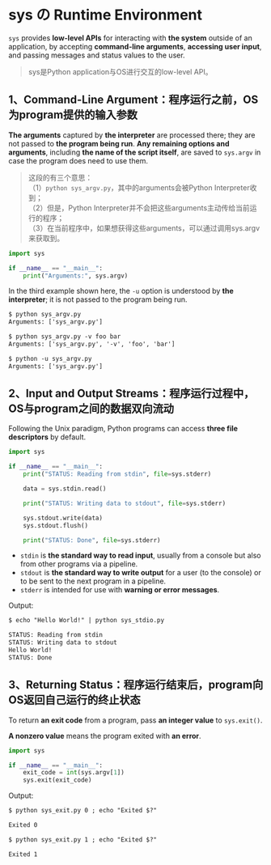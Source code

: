 # sys の Runtime Environment

`sys` provides **low-level APIs** for interacting with **the system** outside of an application, by accepting **command-line arguments**, **accessing user input**, and passing messages and status values to the user.

> sys是Python application与OS进行交互的low-level API。  

## 1、Command-Line Argument：程序运行之前，OS为program提供的输入参数

**The arguments** captured by **the interpreter** are processed there; they are not passed to **the program being run**. **Any remaining options and arguments**, including **the name of the script itself**, are saved to `sys.argv` in case the program does need to use them.

> 这段的有三个意思：  
> （1）`python sys_argv.py`，其中的arguments会被Python Interpreter收到；  
> （2）但是，Python Interpreter并不会把这些arguments主动传给当前运行的程序；  
> （3）在当前程序中，如果想获得这些arguments，可以通过调用sys.argv来获取到。

```python
import sys

if __name__ == "__main__":
    print("Arguments:", sys.argv)

```

In the third example shown here, the `-u` option is understood by **the interpreter**; it is not passed to the program being run.

```txt
$ python sys_argv.py 
Arguments: ['sys_argv.py']

$ python sys_argv.py -v foo bar
Arguments: ['sys_argv.py', '-v', 'foo', 'bar']

$ python -u sys_argv.py 
Arguments: ['sys_argv.py']
```

## 2、Input and Output Streams：程序运行过程中，OS与program之间的数据双向流动

Following the Unix paradigm, Python programs can access **three file descriptors** by default.

```python
import sys

if __name__ == "__main__":
    print("STATUS: Reading from stdin", file=sys.stderr)

    data = sys.stdin.read()

    print("STATUS: Writing data to stdout", file=sys.stderr)

    sys.stdout.write(data)
    sys.stdout.flush()

    print("STATUS: Done", file=sys.stderr)

```

- `stdin` is **the standard way to read input**, usually from a console but also from other programs via a pipeline. 
- `stdout` is **the standard way to write output** for a user (to the console) or to be sent to the next program in a pipeline. 
- `stderr` is intended for use with **warning or error messages**.

Output:

```txt
$ echo "Hello World!" | python sys_stdio.py 

STATUS: Reading from stdin
STATUS: Writing data to stdout
Hello World!
STATUS: Done
```

## 3、Returning Status：程序运行结束后，program向OS返回自己运行的终止状态

To return **an exit code** from a program, pass **an integer value** to `sys.exit()`.

**A nonzero value** means the program exited with **an error**.

```python
import sys

if __name__ == "__main__":
    exit_code = int(sys.argv[1])
    sys.exit(exit_code)

```

Output:

```txt
$ python sys_exit.py 0 ; echo "Exited $?"

Exited 0

$ python sys_exit.py 1 ; echo "Exited $?"

Exited 1
```


